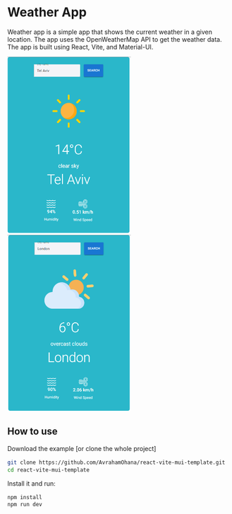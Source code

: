 # Weather App
Weather app is a simple app that shows the current weather in a given location. The app uses the OpenWeatherMap API to get the weather data. The app is built using React, Vite, and Material-UI.


<img src="public/app3.png" alt="screenshot3" width="280" height="400"><img src="public/app2.png" alt="screenshot2" width="280" height="400">



## How to use

Download the example [or clone the whole project]

```bash
git clone https://github.com/AvrahamOhana/react-vite-mui-template.git
cd react-vite-mui-template
```

Install it and run:

```bash
npm install
npm run dev
```